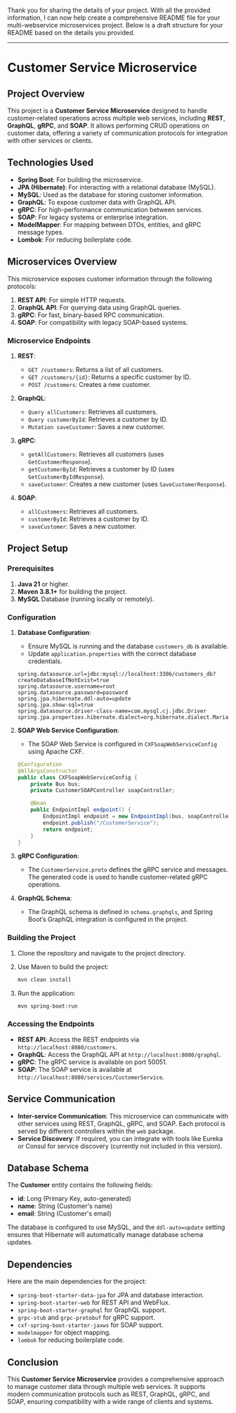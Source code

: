 Thank you for sharing the details of your project. With all the provided information, I can now help create a comprehensive README file for your multi-webservice microservices project. Below is a draft structure for your README based on the details you provided.

---

# Customer Service Microservice

## Project Overview

This project is a **Customer Service Microservice** designed to handle customer-related operations across multiple web services, including **REST**, **GraphQL**, **gRPC**, and **SOAP**. It allows performing CRUD operations on customer data, offering a variety of communication protocols for integration with other services or clients.

## Technologies Used
- **Spring Boot**: For building the microservice.
- **JPA (Hibernate)**: For interacting with a relational database (MySQL).
- **MySQL**: Used as the database for storing customer information.
- **GraphQL**: To expose customer data with GraphQL API.
- **gRPC**: For high-performance communication between services.
- **SOAP**: For legacy systems or enterprise integration.
- **ModelMapper**: For mapping between DTOs, entities, and gRPC message types.
- **Lombok**: For reducing boilerplate code.

## Microservices Overview

This microservice exposes customer information through the following protocols:

1. **REST API**: For simple HTTP requests.
2. **GraphQL API**: For querying data using GraphQL queries.
3. **gRPC**: For fast, binary-based RPC communication.
4. **SOAP**: For compatibility with legacy SOAP-based systems.

### Microservice Endpoints
1. **REST**:
   - `GET /customers`: Returns a list of all customers.
   - `GET /customers/{id}`: Returns a specific customer by ID.
   - `POST /customers`: Creates a new customer.

2. **GraphQL**:
   - `Query allCustomers`: Retrieves all customers.
   - `Query customerById`: Retrieves a customer by ID.
   - `Mutation saveCustomer`: Saves a new customer.

3. **gRPC**:
   - `getAllCustomers`: Retrieves all customers (uses `GetCustomerResponse`).
   - `getCustomerById`: Retrieves a customer by ID (uses `GetCustomerByIdResponse`).
   - `saveCustomer`: Creates a new customer (uses `SaveCustomerResponse`).

4. **SOAP**:
   - `allCustomers`: Retrieves all customers.
   - `customerById`: Retrieves a customer by ID.
   - `saveCustomer`: Saves a new customer.

## Project Setup

### Prerequisites

1. **Java 21** or higher.
2. **Maven 3.8.1+** for building the project.
3. **MySQL** Database (running locally or remotely).

### Configuration

1. **Database Configuration**: 
   - Ensure MySQL is running and the database `customers_db` is available.
   - Update `application.properties` with the correct database credentials.

    ```properties
    spring.datasource.url=jdbc:mysql://localhost:3306/customers_db?createDatabaseIfNotExist=true
    spring.datasource.username=root
    spring.datasource.password=password
    spring.jpa.hibernate.ddl-auto=update
    spring.jpa.show-sql=true
    spring.datasource.driver-class-name=com.mysql.cj.jdbc.Driver
    spring.jpa.properties.hibernate.dialect=org.hibernate.dialect.MariaDBDialect
    ```

2. **SOAP Web Service Configuration**: 
   - The SOAP Web Service is configured in `CXFSoapWebServiceConfig` using Apache CXF.

    ```java
    @Configuration
    @AllArgsConstructor
    public class CXFSoapWebServiceConfig {
        private Bus bus;
        private CustomerSOAPController soapController;

        @Bean
        public EndpointImpl endpoint() {
            EndpointImpl endpoint = new EndpointImpl(bus, soapController);
            endpoint.publish("/CustomerService");
            return endpoint;
        }
    }
    ```

3. **gRPC Configuration**: 
   - The `CustomerService.proto` defines the gRPC service and messages. The generated code is used to handle customer-related gRPC operations.

4. **GraphQL Schema**: 
   - The GraphQL schema is defined in `schema.graphqls`, and Spring Boot’s GraphQL integration is configured in the project.

### Building the Project

1. Clone the repository and navigate to the project directory.
2. Use Maven to build the project:

   ```bash
   mvn clean install
   ```

3. Run the application:

   ```bash
   mvn spring-boot:run
   ```

### Accessing the Endpoints

- **REST API**: Access the REST endpoints via `http://localhost:8080/customers`.
- **GraphQL**: Access the GraphQL API at `http://localhost:8080/graphql`.
- **gRPC**: The gRPC service is available on port 50051.
- **SOAP**: The SOAP service is available at `http://localhost:8080/services/CustomerService`.

## Service Communication

- **Inter-service Communication**: This microservice can communicate with other services using REST, GraphQL, gRPC, and SOAP. Each protocol is served by different controllers within the `web` package.
- **Service Discovery**: If required, you can integrate with tools like Eureka or Consul for service discovery (currently not included in this version).

## Database Schema

The **Customer** entity contains the following fields:
- **id**: Long (Primary Key, auto-generated)
- **name**: String (Customer's name)
- **email**: String (Customer's email)

The database is configured to use MySQL, and the `ddl-auto=update` setting ensures that Hibernate will automatically manage database schema updates.

## Dependencies

Here are the main dependencies for the project:

- `spring-boot-starter-data-jpa` for JPA and database interaction.
- `spring-boot-starter-web` for REST API and WebFlux.
- `spring-boot-starter-graphql` for GraphQL support.
- `grpc-stub` and `grpc-protobuf` for gRPC support.
- `cxf-spring-boot-starter-jaxws` for SOAP support.
- `modelmapper` for object mapping.
- `lombok` for reducing boilerplate code.

## Conclusion

This **Customer Service Microservice** provides a comprehensive approach to manage customer data through multiple web services. It supports modern communication protocols such as REST, GraphQL, gRPC, and SOAP, ensuring compatibility with a wide range of clients and systems.
